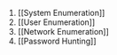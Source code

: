 1. [[System Enumeration]]
2. [[User Enumeration]]
3. [[Network Enumeration]]
4. [[Password Hunting]]
